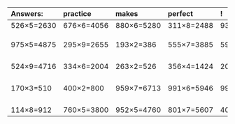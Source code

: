 | Answers: | practice | makes | perfect | ! |
| :--- | :--- | :--- | :--- | :--- |
| 526×5=2630 | 676×6=4056 | 880×6=5280 | 311×8=2488 | 930×5=4650 | 
|   |   |   |   |   | 
|   |   |   |   |   | 
|   |   |   |   |   | 
| 975×5=4875 | 295×9=2655 | 193×2=386 | 555×7=3885 | 593×5=2965 | 
|   |   |   |   |   | 
|   |   |   |   |   | 
|   |   |   |   |   | 
|   |   |   |   |   | 
| 524×9=4716 | 334×6=2004 | 263×2=526 | 356×4=1424 | 208×7=1456 | 
|   |   |   |   |   | 
|   |   |   |   |   | 
|   |   |   |   |   | 
|   |   |   |   |   | 
| 170×3=510 | 400×2=800 | 959×7=6713 | 991×6=5946 | 998×7=6986 | 
|   |   |   |   |   | 
|   |   |   |   |   | 
|   |   |   |   |   | 
|   |   |   |   |   | 
| 114×8=912 | 760×5=3800 | 952×5=4760 | 801×7=5607 | 404×8=3232 | 
